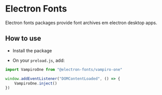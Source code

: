 # Electron Fonts

Electron fonts packages provide font archives em electron desktop apps.

## How to use

* Install the package

* On your `preload.js`, add:

```ts
import VampiroOne from "@electron-fonts/vampiro-one"

window.addEventListener("DOMContentLoaded", () => {
    VampiroOne.inject()
})
```